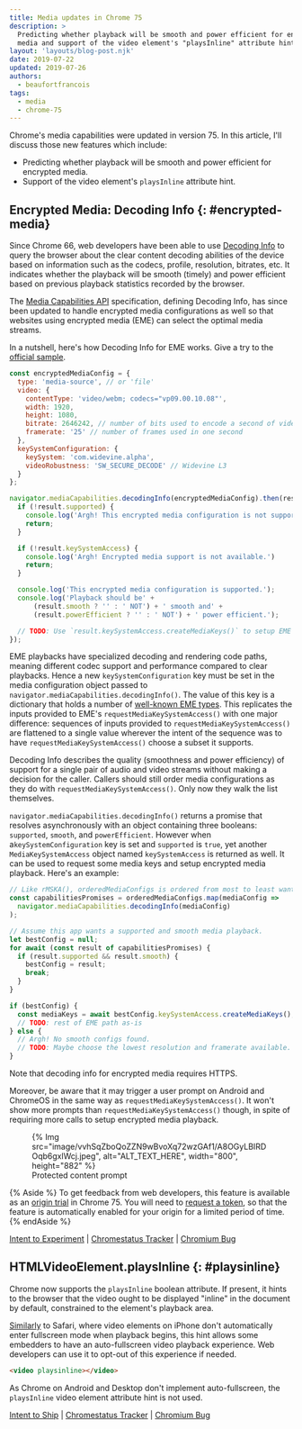 ```yaml
---
title: Media updates in Chrome 75
description: >
  Predicting whether playback will be smooth and power efficient for encrypted
  media and support of the video element's "playsInline" attribute hint.
layout: 'layouts/blog-post.njk'
date: 2019-07-22
updated: 2019-07-26
authors:
  - beaufortfrancois
tags:
  - media
  - chrome-75
---
```


Chrome's media capabilities were updated in version 75. In this article, I'll
discuss those new features which include:

- Predicting whether playback will be smooth and power efficient for encrypted
  media.
- Support of the video element's `playsInline` attribute hint.

## Encrypted Media: Decoding Info  {: #encrypted-media}

Since Chrome 66, web developers have been able to use [Decoding Info] to
query the browser about the clear content decoding abilities of the device based
on information such as the codecs, profile, resolution, bitrates, etc. It
indicates whether the playback will be smooth (timely) and power efficient based
on previous playback statistics recorded by the browser.

The [Media Capabilities API] specification, defining Decoding Info, has since
been updated to handle encrypted media configurations as well so that websites
using encrypted media (EME) can select the optimal media streams.

In a nutshell, here's how Decoding Info for EME works. Give a try to the
[official sample].

```js
const encryptedMediaConfig = {
  type: 'media-source', // or 'file'
  video: {
    contentType: 'video/webm; codecs="vp09.00.10.08"',
    width: 1920,
    height: 1080,
    bitrate: 2646242, // number of bits used to encode a second of video
    framerate: '25' // number of frames used in one second
  },
  keySystemConfiguration: {
    keySystem: 'com.widevine.alpha',
    videoRobustness: 'SW_SECURE_DECODE' // Widevine L3
  }
};

navigator.mediaCapabilities.decodingInfo(encryptedMediaConfig).then(result => {
  if (!result.supported) {
    console.log('Argh! This encrypted media configuration is not supported.');
    return;
  }

  if (!result.keySystemAccess) {
    console.log('Argh! Encrypted media support is not available.')
    return;
  }

  console.log('This encrypted media configuration is supported.');
  console.log('Playback should be' +
      (result.smooth ? '' : ' NOT') + ' smooth and' +
      (result.powerEfficient ? '' : ' NOT') + ' power efficient.');

  // TODO: Use `result.keySystemAccess.createMediaKeys()` to setup EME playback.
});
```

EME playbacks have specialized decoding and rendering code paths, meaning
different codec support and performance compared to clear playbacks. Hence a new
`keySystemConfiguration` key must be set in the media configuration object
passed to `navigator.mediaCapabilities.decodingInfo()`. The value of this key is
a dictionary that holds a number of [well-known EME types]. This replicates the
inputs provided to EME's `requestMediaKeySystemAccess()` with one major
difference: sequences of inputs provided to `requestMediaKeySystemAccess()`
are flattened to a single
value wherever the intent of the sequence was to have `requestMediaKeySystemAccess()`
choose a subset it supports.

Decoding Info describes the quality (smoothness and power efficiency) of
support for a single pair of audio and video streams without making a decision
for the caller. Callers should still order media configurations as they do with
`requestMediaKeySystemAccess()`. Only now they walk the list themselves.

`navigator.mediaCapabilities.decodingInfo()` returns a promise that resolves
asynchronously with an object containing three booleans: `supported`, `smooth`,
and `powerEfficient`. However when a`keySystemConfiguration` key is set and
`supported` is `true`, yet another `MediaKeySystemAccess` object named
`keySystemAccess` is returned as well. It can be used to request some media keys
and setup encrypted media playback. Here's an example:

```js
// Like rMSKA(), orderedMediaConfigs is ordered from most to least wanted.
const capabilitiesPromises = orderedMediaConfigs.map(mediaConfig =>
  navigator.mediaCapabilities.decodingInfo(mediaConfig)
);

// Assume this app wants a supported and smooth media playback.
let bestConfig = null;
for await (const result of capabilitiesPromises) {
  if (result.supported && result.smooth) {
    bestConfig = result;
    break;
  }
}

if (bestConfig) {
  const mediaKeys = await bestConfig.keySystemAccess.createMediaKeys();
  // TODO: rest of EME path as-is
} else {
  // Argh! No smooth configs found.
  // TODO: Maybe choose the lowest resolution and framerate available.
}
```

Note that decoding info for encrypted media requires HTTPS.

Moreover, be aware that it may trigger a user prompt on Android and ChromeOS in
the same way as `requestMediaKeySystemAccess()`. It won't show more prompts than
`requestMediaKeySystemAccess()` though, in spite of
requiring more calls to setup encrypted media playback.

<figure>
  {% Img src="image/vvhSqZboQoZZN9wBvoXq72wzGAf1/A8OGyLBIRDOqb6gxlWcj.jpeg", alt="ALT_TEXT_HERE", width="800", height="882" %}
  <figcaption>
    Protected content prompt
  </figcaption>
</figure>

{% Aside %}
To get feedback from web developers, this feature is available as an
[origin trial] in Chrome 75. You will need to [request a token], so that the
feature is automatically enabled for your origin for a limited period
of time.
{% endAside %}

[Intent to Experiment](https://groups.google.com/a/chromium.org/d/topic/blink-dev/eA9uG98td5U/discussion) &#124;
[Chromestatus Tracker](https://www.chromestatus.com/feature/5765900795904000) &#124;
[Chromium Bug](https://bugs.chromium.org/p/chromium/issues/detail?id=907909)

## HTMLVideoElement.playsInline {: #playsinline}

Chrome now supports the `playsInline` boolean attribute. If present, it hints to
the browser that the video ought to be displayed "inline" in the document by
default, constrained to the element's playback area.

[Similarly] to Safari, where video elements on iPhone don't automatically enter
fullscreen mode when playback begins, this hint allows some embedders to have an
auto-fullscreen video playback experience. Web developers can use it to opt-out
of this experience if needed.

```html
<video playsinline></video>
```

As Chrome on Android and Desktop don't implement auto-fullscreen, the
`playsInline` video element attribute hint is not used.

[Intent to Ship](https://groups.google.com/a/chromium.org/forum/#!msg/blink-dev/0TJyePKiegs/lgU0hLyyCwAJ) &#124;
[Chromestatus Tracker](https://www.chromestatus.com/feature/5402804803862528) &#124;
[Chromium Bug](https://bugs.chromium.org/p/chromium/issues/detail?id=943877)

<!-- lint disable definition-case -->

[Decoding Info]: /blog/media-updates-in-chrome-63-64#media-capabilities-decoding-info-api
[Media Capabilities API]: https://wicg.github.io/media-capabilities
[official sample]: https://googlechrome.github.io/samples/media-capabilities/decoding-info-eme
[well-known EME types]: https://wicg.github.io/media-capabilities/#dictdef-mediacapabilitieskeysystemconfiguration
[Origin Trial]: https://github.com/GoogleChrome/OriginTrials/blob/gh-pages/developer-guide.md
[request a token]: https://developers.chrome.com/origintrials
[Similarly]: https://webkit.org/blog/6784/new-video-policies-for-ios/
